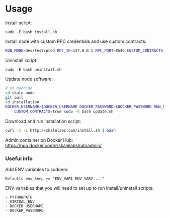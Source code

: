 # Usage

Install script:

```
sudo -E bash install.sh
```

Install node with custom RPC credentials and use custom contracts:

```bash
RUN_MODE=dev/test/prod RPC_IP=127.0.0.1 RPC_PORT=8546 CUSTOM_CONTRACTS=true sudo -E bash install.sh
```


Uninstall script:

```
sudo -E bash uninstall.sh
```  


Update node software:

```bash
# on machine
cd skale-node
git pull
cd installation
DOCKER_USERNAME=$DOCKER_USERNAME DOCKER_PASSWORD=$DOCKER_PASSWORD RUN_MODE=admin RPC_IP=13.59.228.21 RPC_PORT=1920 \
    CUSTOM_CONTRACTS=true sudo -E bash update.sh
```


Download and run installation script:

```bash
curl -s -L http://skalelabs.com/install.sh | bash
```


Admin container on Docker Hub:
https://hub.docker.com/r/skalelabshub/admin/


### Useful info


Add ENV variables to sudoers:
```
Defaults env_keep += "ENV_VAR1 ENV_VAR2 ..."
```

ENV variables that you will need to set up to run install/uninstall scripts:

```
- PYTHONPATH
- VIRTUAL_ENV
- DOCKER_USERNAME
- DOCKER_PASSWORD
```
